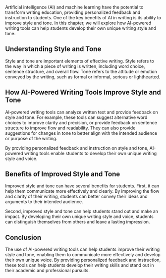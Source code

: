 
Artificial intelligence (AI) and machine learning have the potential to transform writing education, providing personalized feedback and instruction to students. One of the key benefits of AI in writing is its ability to improve style and tone. In this chapter, we will explore how AI-powered writing tools can help students develop their own unique writing style and tone.

Understanding Style and Tone
----------------------------

Style and tone are important elements of effective writing. Style refers to the way in which a piece of writing is written, including word choice, sentence structure, and overall flow. Tone refers to the attitude or emotion conveyed by the writing, such as formal or informal, serious or lighthearted.

How AI-Powered Writing Tools Improve Style and Tone
---------------------------------------------------

AI-powered writing tools can analyze written text and provide feedback on style and tone. For example, these tools can suggest alternative word choices to improve clarity and precision, or provide feedback on sentence structure to improve flow and readability. They can also provide suggestions for changes in tone to better align with the intended audience or purpose of the writing.

By providing personalized feedback and instruction on style and tone, AI-powered writing tools enable students to develop their own unique writing style and voice.

Benefits of Improved Style and Tone
-----------------------------------

Improved style and tone can have several benefits for students. First, it can help them communicate more effectively and clearly. By improving the flow and clarity of their writing, students can better convey their ideas and arguments to their intended audience.

Second, improved style and tone can help students stand out and make an impact. By developing their own unique writing style and voice, students can distinguish themselves from others and leave a lasting impression.

Conclusion
----------

The use of AI-powered writing tools can help students improve their writing style and tone, enabling them to communicate more effectively and develop their own unique voice. By providing personalized feedback and instruction, these tools can help students develop their writing skills and stand out in their academic and professional pursuits.
